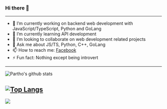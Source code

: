 ### Hi there 👋
---
- 🔭 I’m currently working on backend web development with JavaScript/TypeScript, Python and GoLang
- 🌱 I’m currently learning API development
- 👯 I’m looking to collaborate on web development related projects
- 💬 Ask me about JS/TS, Python, C++, GoLang
- 📫 How to reach me: [Facebook](https://web.facebook.com/TalkToPartho)
- ⚡ Fun fact: Nothing except being introvert
---

![Partho's github stats](https://github-readme-stats.vercel.app/api?username=ParthoKR&count_private=true&show_icons=true)

[![Top Langs](https://github-readme-stats.vercel.app/api/top-langs/?username=ParthoKR&hide=html,java)](https://github.com/ParthoKR)
---
![](https://komarev.com/ghpvc/?username=ParthoKR&color=blue)
